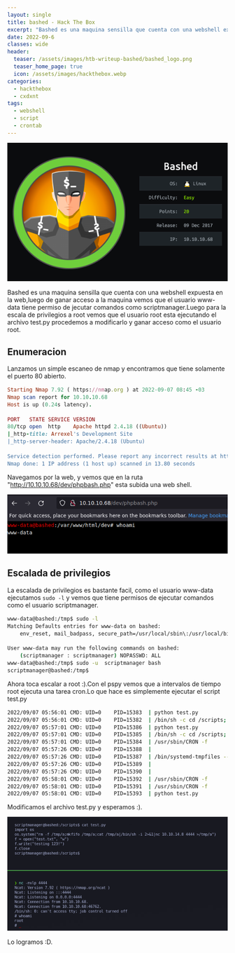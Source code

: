 ```yaml
---
layout: single
title: bashed - Hack The Box
excerpt: "Bashed es una maquina sensilla que cuenta con una webshell expuesta en la web, luego de ganar acceso a la maquina vemos que el usuario www-data tiene permiso de ejecutar comandos como scriptmanager.Luego para la escala de privilegios a root vemos que el usuario root esta ejecutando el archivo test.py"
date: 2022-09-6
classes: wide
header:
  teaser: /assets/images/htb-writeup-bashed/bashed_logo.png
  teaser_home_page: true
  icon: /assets/images/hackthebox.webp
categories:
  - hackthebox
  - cxdxnt
tags:  
  - webshell 
  - script
  - crontab
---
```

![](/assets/images/htb-writeup-bashed/bashed_logo.png)

Bashed es una maquina sensilla que cuenta con una webshell expuesta en la web,luego de ganar acceso a la maquina vemos que el usuario www-data tiene permiso de jecutar comandos como scriptmanager.Luego para la escala de privilegios a root vemos que el usuario root esta ejecutando el archivo test.py
procedemos a modificarlo y ganar acceso como el usuario root.

## Enumeracion 

Lanzamos un simple escaneo de nmap y encontramos que tiene solamente el puerto 80 abierto.
```ruby
Starting Nmap 7.92 ( https://nmap.org ) at 2022-09-07 08:45 -03
Nmap scan report for 10.10.10.68
Host is up (0.24s latency).

PORT   STATE SERVICE VERSION
80/tcp open  http    Apache httpd 2.4.18 ((Ubuntu))
|_http-title: Arrexel's Development Site
|_http-server-header: Apache/2.4.18 (Ubuntu)

Service detection performed. Please report any incorrect results at https://nmap.org/submit/ .
Nmap done: 1 IP address (1 host up) scanned in 13.80 seconds
```
Navegamos por la web, y vemos que en la ruta "http://10.10.10.68/dev/phpbash.php" esta subida una web shell.

![](/assets/images/htb-writeup-bashed/shell.png)

## Escalada de privilegios
La escalada de privilegios es bastante facil, como el usuario www-data ejecutamos ``` sudo -l ``` y vemos que tiene permisos de ejecutar comandos como el usuario scriptmanager.


```bash
www-data@bashed:/tmp$ sudo -l
Matching Defaults entries for www-data on bashed:
    env_reset, mail_badpass, secure_path=/usr/local/sbin\:/usr/local/bin\:/usr/sbin\:/usr/bin\:/sbin\:/bin\:/snap/bin

User www-data may run the following commands on bashed:
    (scriptmanager : scriptmanager) NOPASSWD: ALL
www-data@bashed:/tmp$ sudo -u  scriptmanager bash
scriptmanager@bashed:/tmp$ 
```
Ahora toca escalar a root :).Con el pspy vemos que a intervalos de tiempo root ejecuta una tarea cron.Lo que hace es simplemente ejecutar el script test.py 

```bash
2022/09/07 05:56:01 CMD: UID=0    PID=15383  | python test.py 
2022/09/07 05:56:01 CMD: UID=0    PID=15382  | /bin/sh -c cd /scripts; for f in *.py; do python "$f"; done 
2022/09/07 05:57:01 CMD: UID=0    PID=15386  | python test.py 
2022/09/07 05:57:01 CMD: UID=0    PID=15385  | /bin/sh -c cd /scripts; for f in *.py; do python "$f"; done 
2022/09/07 05:57:01 CMD: UID=0    PID=15384  | /usr/sbin/CRON -f 
2022/09/07 05:57:26 CMD: UID=0    PID=15388  | 
2022/09/07 05:57:26 CMD: UID=0    PID=15387  | /bin/systemd-tmpfiles --clean 
2022/09/07 05:57:26 CMD: UID=0    PID=15389  | 
2022/09/07 05:57:26 CMD: UID=0    PID=15390  | 
2022/09/07 05:58:01 CMD: UID=0    PID=15392  | /usr/sbin/CRON -f 
2022/09/07 05:58:01 CMD: UID=0    PID=15391  | /usr/sbin/CRON -f 
2022/09/07 05:58:01 CMD: UID=0    PID=15393  | python test.py 
```
Modificamos el archivo test.py y esperamos :).

![](/assets/images/htb-writeup-bashed/root.png)

Lo logramos :D.
